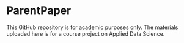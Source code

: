 # ParentPaper

This GitHub repository is for academic purposes only. The materials uploaded here is for a course project on Applied Data Science.

